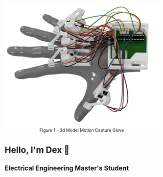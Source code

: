 <img align="center" src="https://raw.githubusercontent.com/Dexray200/Dexray200/master/HandRender.png" width="550"/>

<div align="center">
  Figure 1 - 3d Model Motion Capture Glove
</div>

<h1 align="left">Hello, I'm Dex 🤙</h1>
<h2 align="left">Electrical Engineering Master's Student</h2>


